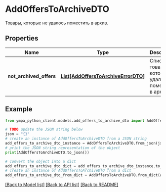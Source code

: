 # AddOffersToArchiveDTO

Товары, которые не удалось поместить в архив.

## Properties

Name | Type | Description | Notes
------------ | ------------- | ------------- | -------------
**not_archived_offers** | [**List[AddOffersToArchiveErrorDTO]**](AddOffersToArchiveErrorDTO.md) | Список товаров, которые не удалось поместить в архив. | [optional] 

## Example

```python
from ympa_python_client.models.add_offers_to_archive_dto import AddOffersToArchiveDTO

# TODO update the JSON string below
json = "{}"
# create an instance of AddOffersToArchiveDTO from a JSON string
add_offers_to_archive_dto_instance = AddOffersToArchiveDTO.from_json(json)
# print the JSON string representation of the object
print(AddOffersToArchiveDTO.to_json())

# convert the object into a dict
add_offers_to_archive_dto_dict = add_offers_to_archive_dto_instance.to_dict()
# create an instance of AddOffersToArchiveDTO from a dict
add_offers_to_archive_dto_from_dict = AddOffersToArchiveDTO.from_dict(add_offers_to_archive_dto_dict)
```
[[Back to Model list]](../README.md#documentation-for-models) [[Back to API list]](../README.md#documentation-for-api-endpoints) [[Back to README]](../README.md)


